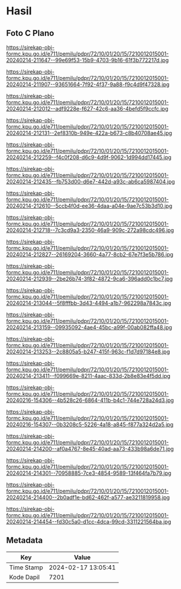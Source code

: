 # Hasil

## Foto C Plano

https://sirekap-obj-formc.kpu.go.id/e711/pemilu/pdpr/72/10/01/20/15/7210012015001-20240214-211647--99e69f53-15b9-4703-9b16-61f3b772217d.jpg

https://sirekap-obj-formc.kpu.go.id/e711/pemilu/pdpr/72/10/01/20/15/7210012015001-20240214-211907--93651664-7f92-4f37-9a88-f9c4d9f47328.jpg

https://sirekap-obj-formc.kpu.go.id/e711/pemilu/pdpr/72/10/01/20/15/7210012015001-20240214-212012--adf9228e-f627-42c6-aa36-4befd5f9ccfc.jpg

https://sirekap-obj-formc.kpu.go.id/e711/pemilu/pdpr/72/10/01/20/15/7210012015001-20240214-212131--2ef8310b-949e-422a-b673-c8b40708ae45.jpg

https://sirekap-obj-formc.kpu.go.id/e711/pemilu/pdpr/72/10/01/20/15/7210012015001-20240214-212259--f4c0f208-d6c9-4d9f-9062-1d994dd17445.jpg

https://sirekap-obj-formc.kpu.go.id/e711/pemilu/pdpr/72/10/01/20/15/7210012015001-20240214-212435--fb753d00-d6e7-442d-a93c-ab6ca5987404.jpg

https://sirekap-obj-formc.kpu.go.id/e711/pemilu/pdpr/72/10/01/20/15/7210012015001-20240214-212610--5ccb4f0d-ee36-4daa-a04e-9ae7c53b3d10.jpg

https://sirekap-obj-formc.kpu.go.id/e711/pemilu/pdpr/72/10/01/20/15/7210012015001-20240214-212718--7c3cd9a3-2350-46a9-909c-272a98cdc496.jpg

https://sirekap-obj-formc.kpu.go.id/e711/pemilu/pdpr/72/10/01/20/15/7210012015001-20240214-212827--26169204-3660-4a77-8cb2-67e7f3e5b786.jpg

https://sirekap-obj-formc.kpu.go.id/e711/pemilu/pdpr/72/10/01/20/15/7210012015001-20240214-212939--2be26b74-3f82-4872-9ca6-396add0c1bc7.jpg

https://sirekap-obj-formc.kpu.go.id/e711/pemilu/pdpr/72/10/01/20/15/7210012015001-20240214-213044--5f8fffbb-3d43-4494-a1b7-962298a7843c.jpg

https://sirekap-obj-formc.kpu.go.id/e711/pemilu/pdpr/72/10/01/20/15/7210012015001-20240214-213159--09935092-4ae4-45bc-a99f-00ab082ffa48.jpg

https://sirekap-obj-formc.kpu.go.id/e711/pemilu/pdpr/72/10/01/20/15/7210012015001-20240214-213253--2c8805a5-b247-415f-963c-f1d7d97184e8.jpg

https://sirekap-obj-formc.kpu.go.id/e711/pemilu/pdpr/72/10/01/20/15/7210012015001-20240214-213411--f099669e-8211-4aac-833d-2b8e83e4f5dd.jpg

https://sirekap-obj-formc.kpu.go.id/e711/pemilu/pdpr/72/10/01/20/15/7210012015001-20240216-154306--4b528c26-6864-411b-b4c1-744e728a24d3.jpg

https://sirekap-obj-formc.kpu.go.id/e711/pemilu/pdpr/72/10/01/20/15/7210012015001-20240216-154307--0b3208c5-5226-4a18-a845-f877a324d2a5.jpg

https://sirekap-obj-formc.kpu.go.id/e711/pemilu/pdpr/72/10/01/20/15/7210012015001-20240214-214200--af0a4767-8e45-40ad-aa73-433b98a6de71.jpg

https://sirekap-obj-formc.kpu.go.id/e711/pemilu/pdpr/72/10/01/20/15/7210012015001-20240214-214301--70958885-7ce3-4854-9589-13f464fa7b79.jpg

https://sirekap-obj-formc.kpu.go.id/e711/pemilu/pdpr/72/10/01/20/15/7210012015001-20240214-214400--2b0adf1e-bd62-462f-a577-ae3211819958.jpg

https://sirekap-obj-formc.kpu.go.id/e711/pemilu/pdpr/72/10/01/20/15/7210012015001-20240214-214454--fd30c5a0-d1cc-4dca-99cd-3311221564ba.jpg


## Metadata

| Key        | Value               |
| ---------- | ------------------- |
| Time Stamp | 2024-02-17 13:05:41 |
| Kode Dapil | 7201                |




